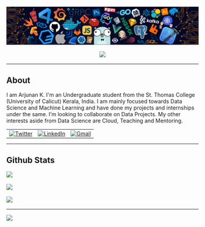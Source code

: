 <!-- <p align="center">
  <img align="center" width="25%" src="./assets/profile.png" alt="header"/>
  <br>
  <h5 align="center">console.log('Forever Explorer');</h5>
</p> </-->



<!-- ----------- HEAD SECTION ------------ -->

![banner.png](./assets/header.png)


<p align="center">
  <img src="https://readme-typing-svg.herokuapp.com?color=0d8eceF&size=30&center=true&vCenter=true&width=550&height=70&lines=Hey+There+👋,+I'm+Arjunan-K;+A+Data+Scientist;Full+Stack+Data+Guy+💻;Loves+To+Build+Projects+🛠;A+Problem+Solver+🕵;+And+An+Open+Source+Contributor+☀;">
</p>

<hr>

## About

I am Arjunan K. I'm an Undergraduate student from the St. Thomas College (University of Calicut) Kerala, India. I am mainly focused towards Data Science and Machine Learning and have done my projects and internships under the same. I’m looking to collaborate on Data Projects. My other interests aside from Data Science are Cloud, Teaching and Mentoring.

<table>
  <tr>
    <td><a href="https://twitter.com/arjunan_k"><img src="https://img.shields.io/twitter/follow/sayannath2350?label=Twitter&style=social" alt="Twitter"></a></td>
    <td><a href="https://www.linkedin.com/in/arjunan-k/"><img src="https://img.shields.io/badge/LinkedIn--_.svg?style=social&logo=linkedin" alt="LinkedIn"></a></td>
    <td><a href="mailto:arjunank680620@gmail.com"><img src="https://img.shields.io/badge/Gmail--_.svg?style=social&logo=gmail" alt="Gmail"></a></td>
  </tr>
</table>

<!-- ## Timeline
- Academic Tutor
- Software Engineer [CatalyzeX](https://www.catalyzex.com/) (Sept 2022 - Present)
- Software Engineer [PropertyLoop](https://propertyloop.co.uk/more-info) (Aug 2022 - Sept 2022)
- MLH Fellow @Solana, [MLH Fellowship](https://fellowship.mlh.io/) (May 2022 - Aug 2022)
- Student Developer, [Google Summer of code](https://summerofcode.withgoogle.com/) (May 2022 - Sept 2022)</-->
<hr>

## Github Stats

![](https://activity-graph.herokuapp.com/graph?username=arjunan-k&theme=react-dark&hide_border=true&area=true)

![](https://github-readme-streak-stats.herokuapp.com/?user=arjunan-k&theme=dark&hide_border=true)<br/>

![](https://github-readme-stats.vercel.app/api/top-langs/?username=arjunan-k&theme=dark&hide_border=true&include_all_commits=true&count_private=true&layout=compact)

<hr>

![](https://quotes-github-readme.vercel.app/api?type=horizontal&theme=dark)


<!-- visitors -->
<!-- ![](https://komarev.com/ghpvc/?username=arjunan-k&color=blueviolet) -->
<!-- ![visitors](https://visitor-badge.laobi.icu/badge?page_id=arjunan-k) -->
<!-- ![visitors](https://visitor-badge.glitch.me/badge?page_id=arjunan-k) -->



<!-- <p align="center"> 
  <img align="center" src="https://github-profile-trophy.vercel.app/?username=arjunan-k&theme=onedark&no-frame=true&row=1&column=5&margin-w=6&no-bg=true" />
</p>
<p align="center"> 
  <img align="center" height="150px" src="https://github-readme-stats.vercel.app/api?username=arjunan-k&theme=outrun&show_icons=true&count_private=true"/>
  <img align="center" height="150px" src="https://github-readme-stats.vercel.app/api/top-langs/?username=arjunan-k&layout=compact&hide=html,css&theme=outrun" /> </-->
